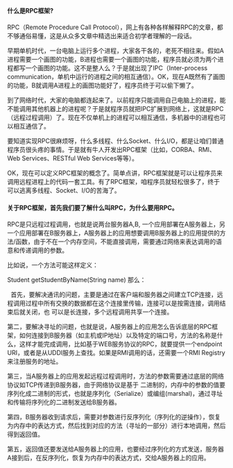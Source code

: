 #### 什么是RPC框架?
RPC（Remote Procedure Call Protocol），网上有各种各样解释RPC的文章，都不够通俗易懂，这是从众多文章中精选出来适合初学者理解的一段话。

早期单机时代，一台电脑上运行多个进程，大家各干各的，老死不相往来。假如A进程需要一个画图的功能，B进程也需要一个画图的功能，程序员就必须为两个进程都写一个画图的功能。这不是整人么？于是就出现了IPC（Inter-process communication，单机中运行的进程之间的相互通信）。OK，现在A既然有了画图的功能，B就调用A进程上的画图功能好了，程序员终于可以偷下懒了。 

到了网络时代，大家的电脑都连起来了。以前程序只能调用自己电脑上的进程，能不能调用其他机器上的进程呢？于是就程序员就把IPC扩展到网络上，这就是RPC（远程过程调用）了。现在不仅单机上的进程可以相互通信，多机器中的进程也可以相互通信了。

要知道实现RPC很麻烦呀，什么多线程、什么Socket、什么I/O，都是让咱们普通程序员很头疼的事情。于是就有牛人开发出RPC框架（比如，CORBA、RMI、Web Services、RESTful Web Services等等）。

OK，现在可以定义RPC框架的概念了。简单点讲，RPC框架就是可以让程序员来调用远程进程上的代码一套工具。有了RPC框架，咱程序员就轻松很多了，终于可以逃离多线程、Socket、I/O的苦海了。

#### 关于RPC框架，首先我们要了解什么叫RPC，为什么要用RPC。
RPC是只远程过程调用，也就是说两台服务器A,B, 一个应用部署在A服务器上，另一个应用部署在B服务器上，A服务器上的应用想要调用B服务器上的应用提供的方法/函数，由于不在一个内存空间，不能直接调用，需要通过网络来表达调用的语意和传递调用的参数。

比如说，一个方法可能这样定义：

Student getStudentByName(String name)
那么：

  首先，要解决通讯的问题，主要是通过在客户端和服务器之间建立TCP连接，远程调用过程中所有交换的数据都在这个连接里传输，连接可以是按需连接，调用结束后就关闭，也
可以是长连接，多个远程调用共享一个连接。

第二，要解决寻址的问题，也就是说，A服务器上的应用怎么告诉底层的RPC框架，如何连接到B服务器（如主机或IP地址）以及特定的端口号，方法的名称是什么，这样才能完成调用，比如基于WEB服务协议的RPC，就要提供一个endpoint URI，或者是从UDDI服务上查找。如果是RMI调用的话，还需要一个RMI Registry来注册服务的地址。

第三，当A服务器上的应用发起远程过程调用时，方法的参数需要通过底层的网络协议如TCP传递到B服务器，由于网络协议是基于 二进制的，内存中的参数的值要序列化成二进制的形式，也就是序列化（Serialize）或编组(marshal)，通过寻址和传输将序列化的二进制发送给B服务器。

第四，B服务器收到请求后，需要对参数进行反序列化（序列化的逆操作），恢复为内存中的表达方式，然后找到对应的方法（寻址的一部分）进行本地调用，然后得到返回值。

第五，返回值还要发送给A服务器上的应用，也要经过序列化的方式发送，服务器A接到后，在反序列化，恢复为内存中的表达方式，交给A服务器上的应用。



